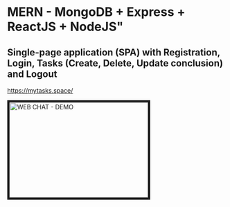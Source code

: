 # MERN - MongoDB + Express + ReactJS + NodeJS" 

## Single-page application (SPA) with Registration, Login, Tasks (Create, Delete, Update conclusion) and Logout

https://mytasks.space/

<a href="https://www.youtube.com/watch?v=TEDkPBAMSWw&feature=youtu.be
" target="_blank"><img src="http://img.youtube.com/vi/TEDkPBAMSWw/0.jpg" 
alt="WEB CHAT - DEMO" width="320" height="220" border="5" /></a>

